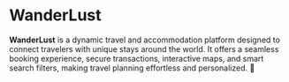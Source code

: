 # WanderLust
**WanderLust** is a dynamic travel and accommodation platform designed to connect travelers with unique stays around the world. It offers a seamless booking experience, secure transactions, interactive maps, and smart search filters, making travel planning effortless and personalized. 🚀
